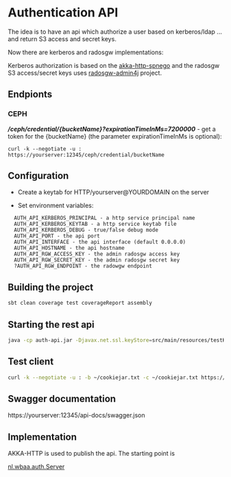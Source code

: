# Authentication API

The idea is to have an api which authorize a user based on kerberos/ldap ... and return S3 access and secret keys.


Now there are kerberos and radosgw implementations:

Kerberos authorization is based on the [akka-http-spnego](https://github.com/tresata/akka-http-spnego) and the radosgw S3 access/secret keys uses [radosgw-admin4j](https://github.com/twonote/radosgw-admin4j) project.

## Endpionts

### CEPH
**_/ceph/credential/{bucketName}?expirationTimeInMs=7200000_** - get a token for the {bucketName} (the parameter expirationTimeInMs is optional):
```
curl -k --negotiate -u : https://yourserver:12345/ceph/credential/bucketName
```
## Configuration

* Create a keytab for HTTP/yourserver@YOURDOMAIN on the server

* Set environment variables:

```
  AUTH_API_KERBEROS_PRINCIPAL - a http service principal name
  AUTH_API_KERBEROS_KEYTAB - a http service keytab file
  AUTH_API_KERBEROS_DEBUG - true/false debug mode
  AUTH_API_PORT - the api port
  AUTH_API_INTERFACE - the api interface (default 0.0.0.0)
  AUTH_API_HOSTNAME - the api hostname
  AUTH_API_RGW_ACCESS_KEY - the admin radosgw access key 
  AUTH_API_RGW_SECRET_KEY - the admin radosgw secret key
  ?AUTH_API_RGW_ENDPOINT - the radowgw endpoint
```

## Building the project

```bash
sbt clean coverage test coverageReport assembly
```

## Starting the rest api

```bash
java -cp auth-api.jar -Djavax.net.ssl.keyStore=src/main/resources/testKeystore -Djavax.net.ssl.keyStorePassword=changeit nl.wbaa.auth.Server 
```

## Test client

```bash
curl -k --negotiate -u : -b ~/cookiejar.txt -c ~/cookiejar.txt https://yourserver:12345/ceph/credential/bucketName
```


## Swagger documentation

https://yourserver:12345/api-docs/swagger.json


## Implementation

AKKA-HTTP is used to publish the api.
The starting point is

[nl.wbaa.auth.Server](/src/main/scala/nl/wbaa/auth/Server.scala)

